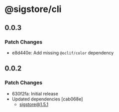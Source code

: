 # @sigstore/cli

## 0.0.3

### Patch Changes

- e8d440e: Add missing `@oclif/color` dependency

## 0.0.2

### Patch Changes

- 630f2fa: Initial release
- Updated dependencies [cab068e]
  - sigstore@1.5.1
